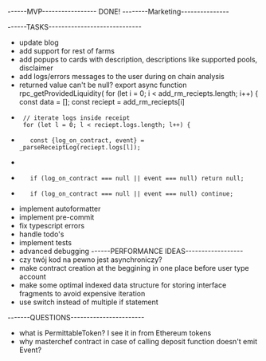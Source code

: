 ------MVP-----------------
DONE!
--------Marketing---------------

------TASKS-----------------------------
- update blog
- add support for rest of farms
- add popups to cards with description, descriptions like supported pools, disclaimer 
- add logs/errors messages to the user during on chain analysis
- returned value can't be null?
export async function rpc_getProvidedLiquidity(
     for (let i = 0; i < add_rm_reciepts.length; i++) {
       const data = [];
       const reciept = add_rm_reciepts[i]
+
       // iterate logs inside receipt
       for (let l = 0; l < reciept.logs.length; l++) {
- 
         const {log_on_contract, event} = _parseReceiptLog(reciept.logs[l]);
-
-        if (log_on_contract === null || event === null) return null;
+        if (log_on_contract === null || event === null) continue;

- implement autoformatter
- implement pre-commit
- fix typescript errors
- handle todo's
- implement tests
- advanced debugging
------PERFORMANCE IDEAS------------------
- czy twój kod na pewno jest asynchroniczy?
- make contract creation at the beggining in one place before user type account
- make some optimal indexed data structure for storing interface fragments to avoid expensive iteration
- use switch instead of multiple if statement

-------QUESTIONS-----------------------
- what is PermittableToken? I see it in from Ethereum tokens
- why masterchef contract in case of calling deposit function doesn't emit Event?
